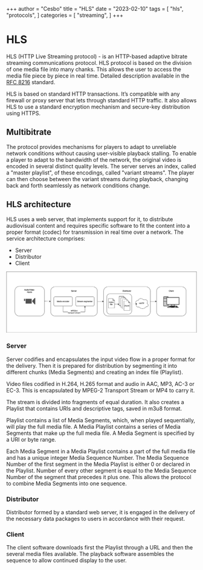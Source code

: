 +++
author = "Cesbo"
title = "HLS"
date = "2023-02-10"
tags = [
    "hls",
    "protocols",
]
categories = [
    "streaming",
]
+++
# HLS

HLS (HTTP Live Streaming protocol) - is an HTTP-based adaptive bitrate streaming communications protocol. HLS protocol is based on the division of one media file into many chanks. This allows the user to access the media file piece by piece in real time. Detailed description available in the [RFC 8216][RFC] standard.
<!--more-->
HLS is based on standard HTTP transactions. It’s compatible with any firewall or proxy server that lets through standard HTTP traffic. It also allows HLS to use a standard encryption mechanism and secure-key distribution using HTTPS.

## Multibitrate

The protocol provides mechanisms for players to adapt to unreliable network conditions without causing user-visible playback stalling. To enable a player to adapt to the bandwidth of the network, the original video is encoded in several distinct quality levels. The server serves an index, called a "master playlist", of these encodings, called "variant streams". The player can then choose between the variant streams during playback, changing back and forth seamlessly as network conditions change.

## HLS architecture

HLS uses a web server, that implements support for it, to distribute audiovisual content and requires specific software to fit the content into a proper format (codec) for transmission in real time over a network. The service architecture comprises:

- Server
- Distributor
- Client

![HLS architecture](img/hls.png)

### Server

Server codifies and encapsulates the input video flow in a proper format for the delivery. Then it is prepared for distribution by segmenting it into different chunks (Media Segments) and creating an index file (Playlist).

Video files codified in H.264, H.265 format and audio in AAC, MP3, AC-3 or EC-3. This is encapsulated by MPEG-2 Transport Stream or MP4 to carry it.

The stream is divided into fragments of equal duration. It also creates a Playlist that contains URIs and descriptive tags, saved in m3u8 format.

Playlist contains a list of Media Segments, which, when played sequentially, will play the full media file. A Media Playlist contains a series of Media Segments that make up the full media file. A Media Segment is specified by a URI or byte range.

Each Media Segment in a Media Playlist contains a part of the full media file and has a unique integer Media Sequence Number. The Media Sequence Number of the first segment in the Media Playlist is either 0 or declared in the Playlist. Number of every other segment is equal to the Media Sequence Number of the segment that precedes it plus one. This allows the protocol to combine Media Segments into one sequence.

### Distributor

Distributor formed by a standard web server, it is engaged in the delivery of the necessary data packages to users in accordance with their request.

### Client

The client software downloads first the Playlist through a URL and then the several media files available. The playback software assembles the sequence to allow continued display to the user.


[//]: Links
[RFC]: https://www.rfc-editor.org/rfc/rfc8216

